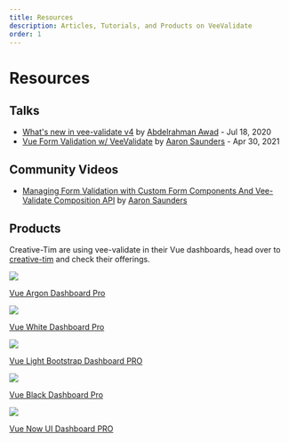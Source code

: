 ```yaml
---
title: Resources
description: Articles, Tutorials, and Products on VeeValidate
order: 1
---
```


# Resources

## Talks

- [What's new in vee-validate v4](https://youtu.be/_r6PjzFLbqw) by [Abdelrahman Awad](https://twitter.com/logaretm) - Jul 18, 2020
- [Vue Form Validation w/ VeeValidate](https://www.youtube.com/watch?v=KN1ij6hWVDs) by [Aaron Saunders](https://twitter.com/aaronksaunders) - Apr 30, 2021

## Community Videos

- [Managing Form Validation with Custom Form Components And Vee-Validate Composition API](https://www.youtube.com/watch?v=2ET7IH57XwQ) by [Aaron Saunders](https://twitter.com/aaronksaunders)

## Products

Creative-Tim are using vee-validate in their Vue dashboards, head over to [creative-tim](https://www.creative-tim.com/templates/vuejs?ref=vee-validate) and check their offerings.

<div class="mt-8 grid grid-cols-2 gap-x-4 gap-y-4">
  <a class="block dark:bg-black bg-gray-100 p-4 rounded-lg overflow-hidden" href="https://www.creative-tim.com/product/vue-argon-dashboard-pro?ref=vee-validate" target="_blank" rel="noopener">
    <div class="relative w-full h-64">
      <img src="https://s3.amazonaws.com/creativetim_bucket/products/159/original/opt_adp_vue_thumbnail.jpg?1557130295" class="w-full h-full inset-0 absolute object-contain">
    </div>
    <p class="text-lg font-bold text-center mt-4">Vue Argon Dashboard Pro</p>
  </a>

  <a class="block dark:bg-black bg-gray-100 p-4 rounded-lg overflow-hidden" href="https://www.creative-tim.com/product/vue-white-dashboard-pro?ref=vee-validate" target="_blank" rel="noopener">
    <div class="relative w-full h-64">
      <img src="https://s3.amazonaws.com/creativetim_bucket/products/261/original/opt_wdp_vue_thumbnail.jpg?1576152737" class="w-full h-full inset-0 absolute object-contain">
    </div>
    <p class="text-lg font-bold text-center mt-4">Vue White Dashboard Pro</p>
  </a>

  <a class="block dark:bg-black bg-gray-100 p-4 rounded-lg overflow-hidden" href="https://www.creative-tim.com/product/vue-light-bootstrap-dashboard-pro?ref=vee-validate" target="_blank" rel="noopener">
    <div class="relative w-full h-64">
      <img src="https://s3.amazonaws.com/creativetim_bucket/products/69/original/opt_lbdp_vue_thumbnail.jpg?1534959576" class="w-full h-full inset-0 absolute object-contain">
    </div>
    <p class="text-lg font-bold text-center mt-4">Vue Light Bootstrap Dashboard PRO</p>
  </a>

  <a class="block dark:bg-black bg-gray-100 p-4 rounded-lg overflow-hidden" href="https://www.creative-tim.com/product/vue-black-dashboard-pro?ref=vee-validate" target="_blank" rel="noopener">
    <div class="relative w-full h-64">
      <img src="https://s3.amazonaws.com/creativetim_bucket/products/135/original/opt_bdp_vue_thumbnail_%285%29.jpg?1571054798" class="w-full h-full inset-0 absolute object-contain">
    </div>
    <p class="text-lg font-bold text-center mt-4">Vue Black Dashboard Pro</p>
  </a>

  <a class="block dark:bg-black bg-gray-100 p-4 rounded-lg overflow-hidden" href="https://www.creative-tim.com/product/vue-now-ui-dashboard-pro?ref=vee-validate" target="_blank" rel="noopener">
    <div class="relative w-full h-64">
      <img src="https://s3.amazonaws.com/creativetim_bucket/products/79/original/opt_nudp_vue_thumbnail.jpg?1534959600" class="w-full h-full inset-0 absolute object-contain">
    </div>
    <p class="text-lg font-bold text-center mt-4">Vue Now UI Dashboard PRO</p>
  </a>
</div>
